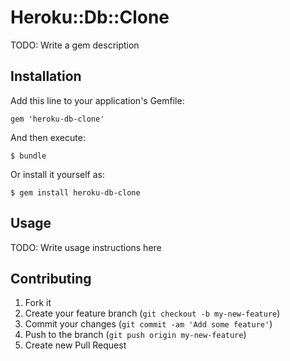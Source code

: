 # Heroku::Db::Clone

TODO: Write a gem description

## Installation

Add this line to your application's Gemfile:

    gem 'heroku-db-clone'

And then execute:

    $ bundle

Or install it yourself as:

    $ gem install heroku-db-clone

## Usage

TODO: Write usage instructions here

## Contributing

1. Fork it
2. Create your feature branch (`git checkout -b my-new-feature`)
3. Commit your changes (`git commit -am 'Add some feature'`)
4. Push to the branch (`git push origin my-new-feature`)
5. Create new Pull Request
